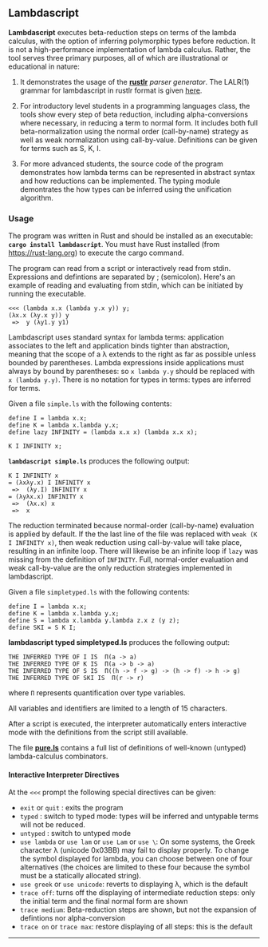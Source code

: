 ## Lambdascript

**Lambdascript** executes beta-reduction steps on terms of the lambda calculus,
with the option of inferring polymorphic types before reduction.
It is not a high-performance implementation of lambda
calculus. Rather, the tool serves three primary purposes, all of which
are illustrational or educational in nature:

  1. It demonstrates the usage of the **[rustlr](https://docs.rs/rustlr/latest/rustlr/index.html)** *parser generator*.  The LALR(1) grammar for lambdascript in rustlr format
  is given [here](https://cs.hofstra.edu/~cscccl/rustlr_project/lambdascript/untyped.grammar).

  2. For introductory level students in a programming languages class, the
  tools show every step of beta reduction, including alpha-conversions where
  necessary, in reducing a term to normal form.  It includes both full
  beta-normalization using the normal order (call-by-name) strategy as well
  as weak normalization using call-by-value.  Definitions can be given
  for terms such as S, K, I.

  3. For more advanced students, the source code of the program demonstrates
  how lambda terms can be represented in abstract syntax and how
  reductions can be implemented.  The typing module demontrates the
  how types can be inferred using the unification algorithm.

### Usage
The program was written in Rust and should be installed as an executable: **`cargo install lambdascript`**. You must have Rust installed (from <https://rust-lang.org>) to execute the cargo command.

The program can read from a script or interactively read from stdin. Expressions and defintions are separated by ; (semicolon).  Here's an example of reading and evaluating from stdin, which can be initiated by running the executable.

```
<<< (lambda x.x (lambda y.x y)) y;
(λx.x (λy.x y)) y
 =>  y (λy1.y y1)
```
Lambdascript uses standard syntax for lambda terms: application associates to
the left and application binds tighter than abstraction, meaning that the
scope of a λ extends to the right as far as possible unless bounded by
parentheses.  Lambda expressions inside applications must always by bound
by parentheses: so `x lambda y.y` should be replaced with `x (lambda y.y)`.
There is no notation for types in terms: types are inferred for terms.

Given a file `simple.ls` with the following contents:
```
define I = lambda x.x;
define K = lambda x.lambda y.x;
define lazy INFINITY = (lambda x.x x) (lambda x.x x);

K I INFINITY x;
```
**`lambdascript simple.ls`** produces the following output:
```
K I INFINITY x
= (λxλy.x) I INFINITY x
 =>  (λy.I) INFINITY x
= (λyλx.x) INFINITY x
 =>  (λx.x) x
 =>  x
```
The reduction terminated because normal-order (call-by-name)
evaluation is applied by default.  If the the last line of the file
was replaced with `weak (K I INFINITY x)`, then weak reduction using
call-by-value will take place, resulting in an infinite loop.  There
will likewise be an infinite loop if `lazy` was missing from the
definition of `INFINITY`.  Full, normal-order evaluation and weak
call-by-value are the only reduction strategies implemented in
lambdascript.

Given a file `simpletyped.ls` with the following contents:
```
define I = lambda x.x;
define K = lambda x.lambda y.x;
define S = lambda x.lambda y.lambda z.x z (y z);
define SKI = S K I;
```
**lambdascript typed simpletyped.ls** produces the following output:
```
THE INFERRED TYPE OF I IS  Π(a -> a)
THE INFERRED TYPE OF K IS  Π(a -> b -> a)
THE INFERRED TYPE OF S IS  Π((h -> f -> g) -> (h -> f) -> h -> g)
THE INFERRED TYPE OF SKI IS  Π(r -> r)
```
where `Π` represents quantification over type variables.

All variables and identifiers are limited to a length of 15 characters.

After a script is executed, the interpreter automatically enters interactive
mode with the definitions from the script still available.

The file **[pure.ls](https://cs.hofstra.edu/~cscccl/rustlr_project/lambdascript/pure.ls)** contains a full list of definitions of well-known (untyped) lambda-calculus
combinators.

#### Interactive Interpreter Directives

At the `<<<` prompt the following special directives can be given:

  * `exit` or `quit` : exits the program
  * `typed` : switch to typed mode: types will be inferred and untypable
    terms will not be reduced.
  * `untyped` : switch to untyped mode
  * `use lambda` or `use lam` or `use Lam` or `use \`: On some systems,
    the Greek character λ (unicode 0x03BB) may fail to display properly.
    To change the symbol displayed for lambda, you can choose between one
    of four alternatives (the choices are limited to these four because the
    symbol must be a statically allocated string).
  * `use greek` or `use unicode`: reverts to displaying λ, which is the default
  * `trace off`: turns off the displaying of intermediate reduction steps: only the initial term and the final normal form are shown
  * `trace medium`: Beta-reduction steps are shown, but not the expansion
    of defintions nor alpha-conversion
  * `trace on` or `trace max`: restore displaying of all steps: this is the
    default

-----------------------------

